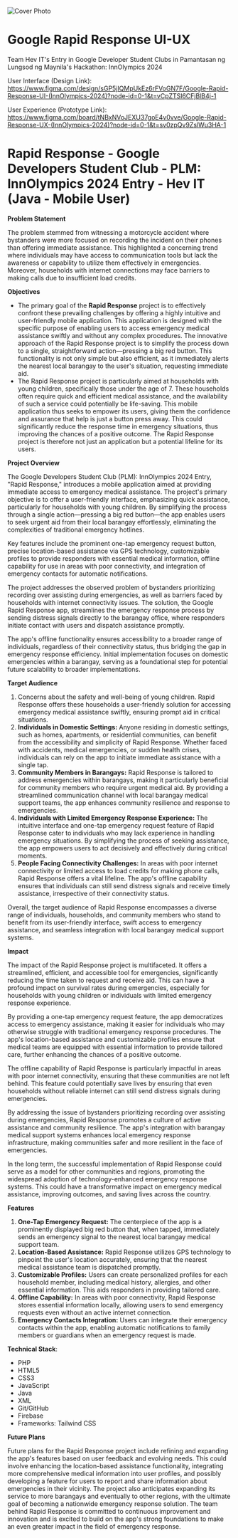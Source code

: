 ![Cover Photo](https://github.com/user-attachments/assets/4bd2894f-4096-4096-afb5-1227a2f11299)
# Google Rapid Response UI-UX
Team Hev IT's Entry in Google Developer Student Clubs in Pamantasan ng Lungsod ng Maynila's Hackathon: InnOlympics 2024

User Interface (Design Link): https://www.figma.com/design/sGP5jIQMpUkEz6rFVoGN7F/Google-Rapid-Response-UI-(InnOlympics-2024)?node-id=0-1&t=vCpZTSl6CFjBlB4j-1

User Experience (Prototype Link): https://www.figma.com/board/tNBxNVoJEXU37goE4v0vve/Google-Rapid-Response-UX-(InnOlympics-2024)?node-id=0-1&t=sv0zpQv9ZslWu3HA-1

# Rapid Response - Google Developers Student Club - PLM: InnOlympics 2024 Entry - Hev IT (Java - Mobile User)

**Problem Statement**

The problem stemmed from witnessing a motorcycle accident where bystanders were more focused on recording the incident on their phones than offering immediate assistance. This highlighted a concerning trend where individuals may have access to communication tools but lack the awareness or capability to utilize them effectively in emergencies. Moreover, households with internet connections may face barriers to making calls due to insufficient load credits.

**Objectives**

- The primary goal of the **Rapid Response** project is to effectively confront these prevailing challenges by offering a highly intuitive and user-friendly mobile application. This application is designed with the specific purpose of enabling users to access emergency medical assistance swiftly and without any complex procedures. The innovative approach of the Rapid Response project is to simplify the process down to a single, straightforward action—pressing a big red button. This functionality is not only simple but also efficient, as it immediately alerts the nearest local barangay to the user's situation, requesting immediate aid.
- The Rapid Response project is particularly aimed at households with young children, specifically those under the age of 7. These households often require quick and efficient medical assistance, and the availability of such a service could potentially be life-saving. This mobile application thus seeks to empower its users, giving them the confidence and assurance that help is just a button press away. This could significantly reduce the response time in emergency situations, thus improving the chances of a positive outcome. The Rapid Response project is therefore not just an application but a potential lifeline for its users.

**Project Overview**

The Google Developers Student Club (PLM): InnOlympics 2024 Entry, "Rapid Response," introduces a mobile application aimed at providing immediate access to emergency medical assistance. The project's primary objective is to offer a user-friendly interface, emphasizing quick assistance, particularly for households with young children. By simplifying the process through a single action—pressing a big red button—the app enables users to seek urgent aid from their local barangay effortlessly, eliminating the complexities of traditional emergency hotlines.

Key features include the prominent one-tap emergency request button, precise location-based assistance via GPS technology, customizable profiles to provide responders with essential medical information, offline capability for use in areas with poor connectivity, and integration of emergency contacts for automatic notifications.

The project addresses the observed problem of bystanders prioritizing recording over assisting during emergencies, as well as barriers faced by households with internet connectivity issues. The solution, the Google Rapid Response app, streamlines the emergency response process by sending distress signals directly to the barangay office, where responders initiate contact with users and dispatch assistance promptly.

The app's offline functionality ensures accessibility to a broader range of individuals, regardless of their connectivity status, thus bridging the gap in emergency response efficiency. Initial implementation focuses on domestic emergencies within a barangay, serving as a foundational step for potential future scalability to broader implementations.

**Target Audience**

1. Concerns about the safety and well-being of young children. Rapid Response offers these households a user-friendly solution for accessing emergency medical assistance swiftly, ensuring prompt aid in critical situations.
2. **Individuals in Domestic Settings:** Anyone residing in domestic settings, such as homes, apartments, or residential communities, can benefit from the accessibility and simplicity of Rapid Response. Whether faced with accidents, medical emergencies, or sudden health crises, individuals can rely on the app to initiate immediate assistance with a single tap.
3. **Community Members in Barangays:** Rapid Response is tailored to address emergencies within barangays, making it particularly beneficial for community members who require urgent medical aid. By providing a streamlined communication channel with local barangay medical support teams, the app enhances community resilience and response to emergencies.
4. **Individuals with Limited Emergency Response Experience:** The intuitive interface and one-tap emergency request feature of Rapid Response cater to individuals who may lack experience in handling emergency situations. By simplifying the process of seeking assistance, the app empowers users to act decisively and effectively during critical moments.
5. **People Facing Connectivity Challenges:** In areas with poor internet connectivity or limited access to load credits for making phone calls, Rapid Response offers a vital lifeline. The app's offline capability ensures that individuals can still send distress signals and receive timely assistance, irrespective of their connectivity status.

Overall, the target audience of Rapid Response encompasses a diverse range of individuals, households, and community members who stand to benefit from its user-friendly interface, swift access to emergency assistance, and seamless integration with local barangay medical support systems.

**Impact**

The impact of the Rapid Response project is multifaceted. It offers a streamlined, efficient, and accessible tool for emergencies, significantly reducing the time taken to request and receive aid. This can have a profound impact on survival rates during emergencies, especially for households with young children or individuals with limited emergency response experience.

By providing a one-tap emergency request feature, the app democratizes access to emergency assistance, making it easier for individuals who may otherwise struggle with traditional emergency response procedures. The app's location-based assistance and customizable profiles ensure that medical teams are equipped with essential information to provide tailored care, further enhancing the chances of a positive outcome.

The offline capability of Rapid Response is particularly impactful in areas with poor internet connectivity, ensuring that these communities are not left behind. This feature could potentially save lives by ensuring that even households without reliable internet can still send distress signals during emergencies.

By addressing the issue of bystanders prioritizing recording over assisting during emergencies, Rapid Response promotes a culture of active assistance and community resilience. The app's integration with barangay medical support systems enhances local emergency response infrastructure, making communities safer and more resilient in the face of emergencies.

In the long term, the successful implementation of Rapid Response could serve as a model for other communities and regions, promoting the widespread adoption of technology-enhanced emergency response systems. This could have a transformative impact on emergency medical assistance, improving outcomes, and saving lives across the country.

**Features**

1. **One-Tap Emergency Request:** The centerpiece of the app is a prominently displayed big red button that, when tapped, immediately sends an emergency signal to the nearest local barangay medical support team.
2. **Location-Based Assistance:** Rapid Response utilizes GPS technology to pinpoint the user's location accurately, ensuring that the nearest medical assistance team is dispatched promptly.
3. **Customizable Profiles:** Users can create personalized profiles for each household member, including medical history, allergies, and other essential information. This aids responders in providing tailored care.
4. **Offline Capability:** In areas with poor connectivity, Rapid Response stores essential information locally, allowing users to send emergency requests even without an active internet connection.
5. **Emergency Contacts Integration:** Users can integrate their emergency contacts within the app, enabling automatic notifications to family members or guardians when an emergency request is made.

**Technical Stack**:

- PHP
- HTML5
- CSS3
- JavaScript
- Java
- XML
- Git/GitHub
- Firebase
- Frameworks: Tailwind CSS

**Future Plans**

Future plans for the Rapid Response project include refining and expanding the app's features based on user feedback and evolving needs. This could involve enhancing the location-based assistance functionality, integrating more comprehensive medical information into user profiles, and possibly developing a feature for users to report and share information about emergencies in their vicinity. The project also anticipates expanding its service to more barangays and eventually to other regions, with the ultimate goal of becoming a nationwide emergency response solution. The team behind Rapid Response is committed to continuous improvement and innovation and is excited to build on the app's strong foundations to make an even greater impact in the field of emergency response.
